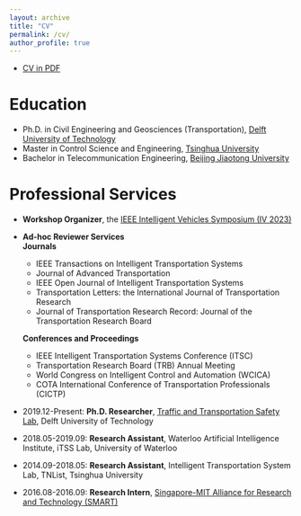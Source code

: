 ```yaml
---
layout: archive
title: "CV"
permalink: /cv/
author_profile: true
---
```


- [CV in PDF](https://yongqidong.github.io/files/Dong_YongqiCV_20221108.pdf)



Education
======
* Ph.D. in Civil Engineering and Geosciences (Transportation), [Delft University of Technology](https://www.tudelft.nl/en/ceg/)
* Master in Control Science and Engineering, [Tsinghua University](https://www.tsinghua.edu.cn/en/)
* Bachelor in Telecommunication Engineering, [Beijing Jiaotong University](http://en.eie.bjtu.edu.cn/)


Professional Services 
======
* **Workshop Organizer**, the [IEEE Intelligent Vehicles Symposium (IV 2023)](https://2023.ieee-iv.org/) <br/>

* **Ad-hoc Reviewer Services**<br/>
**Journals**<br/>
 	* IEEE Transactions on Intelligent Transportation Systems<br/>
 	* Journal of Advanced Transportation<br/>  
 	* IEEE Open Journal of Intelligent Transportation Systems<br/>
 	* Transportation Letters: the International Journal of Transportation Research<br/>
 	* Journal of Transportation Research Record: Journal of the Transportation Research Board <br/>
  
  **Conferences and Proceedings**<br/>
 	* IEEE Intelligent Transportation Systems Conference (ITSC)<br/>
 	* Transportation Research Board (TRB) Annual Meeting<br/>
 	* World Congress on Intelligent Control and Automation (WCICA)<br/>
 	* COTA International Conference of Transportation Professionals (CICTP)<br/>
* 2019.12-Present:  **Ph.D. Researcher**, [Traffic and Transportation Safety Lab](https://www.tudelft.nl/citg/tts-lab), Delft University of Technology<br/>
* 2018.05-2019.09: **Research Assistant**, Waterloo Artificial Intelligence Institute, iTSS Lab, University of Waterloo <br/>
* 2014.09-2018.05: **Research Assistant**, Intelligent Transportation System Lab, TNList, Tsinghua University <br/>
* 2016.08-2016.09: **Research Intern**, [Singapore-MIT Alliance for Research and Technology (SMART)](https://smart.mit.edu/research/fm/about-fm) <br/>
